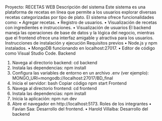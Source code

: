 Proyecto: RECETAS WEB
Descripción del sistema
Este sistema es una plataforma de recetas en línea que permite a los usuarios explorar diversas recetas categorizadas por tipo de plato. El sistema ofrece funcionalidades como:
•	Agregar recetas.
•	Registro de usuarios.
•	Visualización de recetas con ingredientes e instrucciones.
•	Visualización de usuarios
El backend maneja las operaciones de base de datos y la lógica del negocio, mientras que el frontend ofrece una interfaz amigable y atractiva para los usuarios.
Instrucciones de instalación y ejecución
Requisitos previos
•	Node.js y npm instalados.
•	MongoDB funcionando en localhost:27017.
•	Editor de código como Visual Studio Code.
Backend
1.	Navega al directorio backend:
cd backend
2.	Instala las dependencias:
npm install
3.	Configura las variables de entorno en un archivo .env (ver ejemplo):
MONGO_URI=mongodb://localhost:27017/BD_final
4.	Inicia el servidor:
bash
Copiar código
npm start
Frontend
1.	Navega al directorio frontend:
cd frontend
2.	Instala las dependencias:
npm install
3.	Inicia la aplicación:
npm run dev
4.	Abre el navegador en http://localhost:5173.
Roles de los integrantes
•	Favian Saa: Desarrollo del frontend.
•	Harold Villalba: Desarrollo del backend

